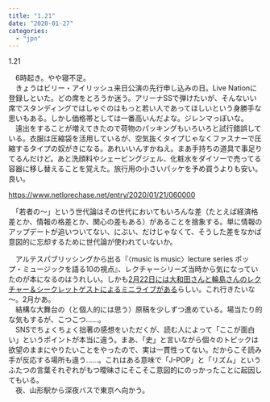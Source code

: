 ```yaml
---
title: "1.21"
date: "2020-01-27"
categories: 
  - "jpn"
---
```


1.21

　6時起き。やや寝不足。  
　きょうはビリー・アイリッシュ来日公演の先行申し込みの日。Live Nationに登録しといた。どの席をとろうか迷う。アリーナSSで弾けたいが、そんないい席でスタンディングではしゃぐのはもっと若い人であってほしいという身勝手な思いもある。しかし価格帯としては一番高いんだよな。ジレンマっぽいな。  
　遠出をすることが増えてきたので荷物のパッキングもいろいろと試行錯誤している。衣服は圧縮袋を活用しているが、空気抜くタイプじゃなくファスナーで圧縮するタイプの奴がきになる。あれいいんすかねえ。まあ手持ちの道具で事足りてるんだけど。あと洗顔料やシェービングジェル、化粧水をダイソーで売ってる容器に移し替えることを覚えた。旅行用の小さいパッケを予め買うよりも安い。良い。

https://www.netlorechase.net/entry/2020/01/21/060000

　「若者の～」という世代論はその世代においてもいろんな差（たとえば経済格差とか、情報の格差とか、関心の差もある）があることを捨象する。単に情報のアップデートが追いついてない、にぶい、だけじゃなくて、そうした差をなかば意図的に忘却するために世代論が使われていないか。

　アルテスパブリッシングから出る『〈music is music〉lecture series ポップ・ミュージックを語る10の視点』、レクチャーシリーズ当時から気になっていたのが本になるのはうれしい。しかも[2月22日には大和田さんと輪島さんのレクチャー＆シークレットゲストによるミニライブがある](https://musicismusic.jp/ja/lec.html)らしい。これ行きたいな～。2月かあ。  
　結構な大舞台の（と個人的には思う）原稿を少しずつ進めている。場当たり的な気もするが、こつこつ……。  
　SNSでちょくちょく拙著の感想をいただくが、読む人によって「ここが面白い」というポイントが本当に違う。まあ、「史」と言いながら個々のトピックは欲望のままにやりたいことをやったので、実は一貫性ってない。だからこそ読み手が反応する場所も違う……。これはある意味で「J-POP」と「リズム」というふたつの言葉それぞれがもつ曖昧さにそこそこ意図的にのっかったことに起因してもいる。  
　夜、山形駅から深夜バスで東京へ向かう。
